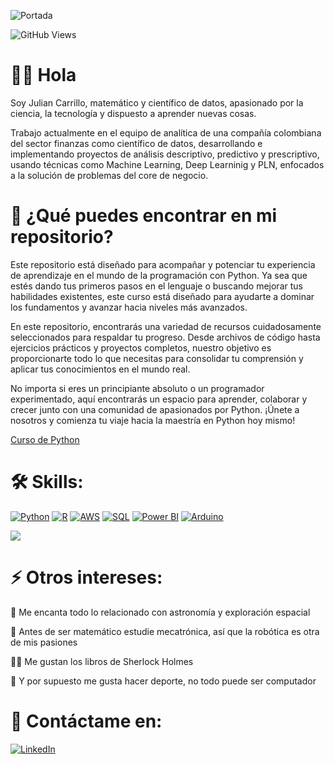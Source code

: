 ![Portada](https://github.com/jgcarrillo0/jgcarrillo0/blob/main/Portada_.gif)


![GitHub Views](https://komarev.com/ghpvc/?username=jgcarrillo0&color=2685BF)

# 👨‍🚀 Hola

Soy Julian Carrillo, matemático y científico de datos, apasionado por la ciencia, la tecnología y dispuesto a aprender nuevas cosas.

Trabajo actualmente en el equipo de analítica de una compañía colombiana del sector finanzas como científico de datos, desarrollando e implementando proyectos de análisis descriptivo, predictivo y prescriptivo, usando técnicas como Machine Learning, Deep Learninig y PLN, enfocados a la solución de problemas del core de negocio.

# 💼 ¿Qué puedes encontrar en mi repositorio?

Este repositorio está diseñado para acompañar y potenciar tu experiencia de aprendizaje en el mundo de la programación con Python. Ya sea que estés dando tus primeros pasos en el lenguaje o buscando mejorar tus habilidades existentes, este curso está diseñado para ayudarte a dominar los fundamentos y avanzar hacia niveles más avanzados.

En este repositorio, encontrarás una variedad de recursos cuidadosamente seleccionados para respaldar tu progreso. Desde archivos de código hasta ejercicios prácticos y proyectos completos, nuestro objetivo es proporcionarte todo lo que necesitas para consolidar tu comprensión y aplicar tus conocimientos en el mundo real.

No importa si eres un principiante absoluto o un programador experimentado, aquí encontrarás un espacio para aprender, colaborar y crecer junto con una comunidad de apasionados por Python. ¡Únete a nosotros y comienza tu viaje hacia la maestría en Python hoy mismo!

[Curso de Python](https://github.com/jgcarrillo0/Curso_Python)

# 🛠️ Skills:

[![Python](https://img.shields.io/badge/Python-47A141?style=for-the-badge&logo=Python&logoColor=white&labelColor=101010)](https://www.python.org/)
[![R](https://img.shields.io/badge/R_Studio-276DC3?style=for-the-badge&logo=R&logoColor=white&labelColor=101010)](https://www.r-project.org/)
[![AWS](https://img.shields.io/badge/AWS-232F3E?style=for-the-badge&logo=amazon-aws&logoColor=white&labelColor=101010)](https://aws.amazon.com/es/)
[![SQL](https://img.shields.io/badge/SQL-999999?style=for-the-badge&logo=Liquibase&logoColor=white&labelColor=101010)]()
[![Power BI](https://img.shields.io/badge/Power_BI-F2C811?style=for-the-badge&logo=Power-BI&logoColor=white&labelColor=101010)](https://powerbi.microsoft.com/es-es/desktop/)
[![Arduino](https://img.shields.io/badge/Arduino-00979D?style=for-the-badge&logo=Arduino&logoColor=white&labelColor=101010)](https://www.arduino.cc/)


<a href="https://github.com/jgcarrillo0/jgcarrillo0">
  <img align="center" src="https://github-readme-stats.vercel.app/api/top-langs/?username=jgcarrillo0&hide=java,html&title_color=ffffff&text_color=c9cacc&icon_color=2bbc8a&bg_color=1d1f21"/>
</a>

# ⚡ Otros intereses:

🚀 Me encanta todo lo relacionado con astronomía y exploración espacial

🦾 Antes de ser matemático estudie mecatrónica, así que la robótica es otra de mis pasiones

🕵️‍♂️ Me gustan los libros de Sherlock Holmes

💪 Y por supuesto me gusta hacer deporte, no todo puede ser computador


# 💬 Contáctame en:

[![LinkedIn](https://img.shields.io/badge/LinkedIn-Julian_Carrillo-101010?style=for-the-badge&logo=linkedin&logoColor=white&labelColor=0A66C2)](https://www.linkedin.com/in/jgcarrillo0)

